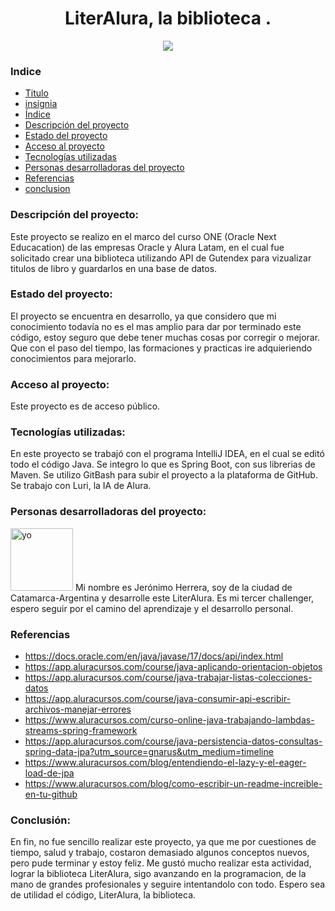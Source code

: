 <h1 id="titulo" align="center">LiterAlura, la biblioteca .</h1>
 <p align="center">
   <img id="insignia" src="https://img.shields.io/badge/STATUS-EN%20DESAROLLO-green">
   </p>
  
<h3 id="indice">Indice</h3>

*	[Titulo](#titulo)
* [insignia](#insignia)
*	[Índice](#indice)
*	[Descripción del proyecto](#descripcion-del-proyecto)
*	[Estado del proyecto](#estado-del-proyecto)
*	[Acceso al proyecto](#acceso-al-proyecto)
*	[Tecnologías utilizadas](#tecnologias-utilizadas)
*	[Personas desarrolladoras del proyecto](#personas-desarrolladoras)
* [Referencias](#referencias)
* [conclusion](#conclusion)

<h3 id="descripcion-del-proyecto">Descripción del proyecto:</h3>
Este proyecto se realizo en el marco del curso ONE (Oracle Next Educacation) de las empresas Oracle y Alura Latam, en el cual fue solicitado crear una biblioteca utilizando API de Gutendex para vizualizar titulos de libro y guardarlos en una base de datos.

<h3 id="estado-del-proyecto">Estado del proyecto:</h3> 
El proyecto se encuentra en desarrollo, ya que considero que mi conocimiento todavía no es el mas amplio para dar por terminado este código, estoy seguro que debe tener muchas cosas por corregir o mejorar.
Que con el paso del tiempo, las formaciones y practicas ire adquieriendo conocimientos para mejorarlo.

<h3 id="acceso-al-proyecto">Acceso al proyecto:</h3>
Este proyecto es de acceso público.

<h3 id="tecnologias-utilizadas">Tecnologías utilizadas:</h3> 
En este proyecto se trabajó con el programa IntelliJ IDEA, en el cual se editó todo el código Java. Se integro lo que es Spring Boot, con sus librerias de Maven. Se utilizo GitBash para subir el proyecto a la plataforma de GitHub. Se trabajo con Luri, la IA de Alura.

<h3 id="personas-desarrolladoras">Personas desarrolladoras del proyecto:</h3>

<img src="https://gcdnb.pbrd.co/images/5ztMLUxlRUgl.jpg" alt="yo" width="100"/>
Mi nombre es Jerónimo Herrera, soy de la ciudad de Catamarca-Argentina y desarrolle este LiterAlura. Es mi tercer challenger, espero seguir por el camino del aprendizaje y el desarrollo personal.

<h3 id="referencias">Referencias</h3>

* https://docs.oracle.com/en/java/javase/17/docs/api/index.html  
* https://app.aluracursos.com/course/java-aplicando-orientacion-objetos
* https://app.aluracursos.com/course/java-trabajar-listas-colecciones-datos
* https://app.aluracursos.com/course/java-consumir-api-escribir-archivos-manejar-errores
* https://www.aluracursos.com/curso-online-java-trabajando-lambdas-streams-spring-framework
* https://app.aluracursos.com/course/java-persistencia-datos-consultas-spring-data-jpa?utm_source=gnarus&utm_medium=timeline
* https://www.aluracursos.com/blog/entendiendo-el-lazy-y-el-eager-load-de-jpa
* https://www.aluracursos.com/blog/como-escribir-un-readme-increible-en-tu-github  

<h3 id="conclusion">Conclusión:</h3>
En fin, no fue sencillo realizar este proyecto, ya que me por cuestiones de tiempo, salud y trabajo, costaron demasiado algunos conceptos nuevos, pero pude terminar y estoy feliz.
Me gustó mucho realizar esta actividad, lograr la biblioteca LiterAlura, sigo avanzando en la programacion, de la mano de grandes profesionales y seguire intentandolo con todo.
Espero sea de utilidad el código, LiterAlura, la biblioteca.
